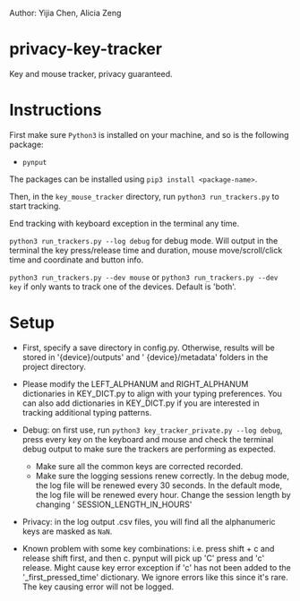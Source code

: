 Author: Yijia Chen, Alicia Zeng

# privacy-key-tracker

Key and mouse tracker, privacy guaranteed.

# Instructions

First make sure `Python3` is installed on your machine, and so is the following package:

- `pynput`

The packages can be installed using `pip3 install <package-name>`.

Then, in the `key_mouse_tracker` directory, run `python3 run_trackers.py` to start tracking.

End tracking with keyboard exception in the terminal any time.

`python3 run_trackers.py --log debug` for debug mode. Will output in the terminal the key press/release time and
duration, mouse move/scroll/click time and coordinate and button info.

`python3 run_trackers.py --dev mouse` or `python3 run_trackers.py --dev key` if only wants to track one of the devices.
Default is 'both'.

# Setup

- First, specify a save directory in config.py. Otherwise, results will be stored in '{device}/outputs' and '
  {device}/metadata' folders in the project directory.

- Please modify the LEFT_ALPHANUM and RIGHT_ALPHANUM dictionaries in KEY_DICT.py to align with your typing preferences.
  You can also add dictionaries in KEY_DICT.py if you are interested in tracking additional typing patterns.

- Debug: on first use, run `python3 key_tracker_private.py --log debug`, press every key on the keyboard and mouse and
  check the terminal debug output to make sure the trackers are performing as expected.
    - Make sure all the common keys are corrected recorded.
    - Make sure the logging sessions renew correctly. In the debug mode, the log file will be renewed every 30 seconds.
      In the default mode, the log file will be renewed every hour. Change the session length by changing '
      SESSION_LENGTH_IN_HOURS'
  
- Privacy: in the log output .csv files, you will find all the alphanumeric keys are masked as `NaN`.

- Known problem with some key combinations: i.e. press shift + c and release shift first, and then c. pynput will pick 
  up 'C' press and 'c' release. Might cause key error exception if 'c' has not been added to the '_first_pressed_time' 
  dictionary. We ignore errors like this since it's rare. The key causing error will not be logged.
